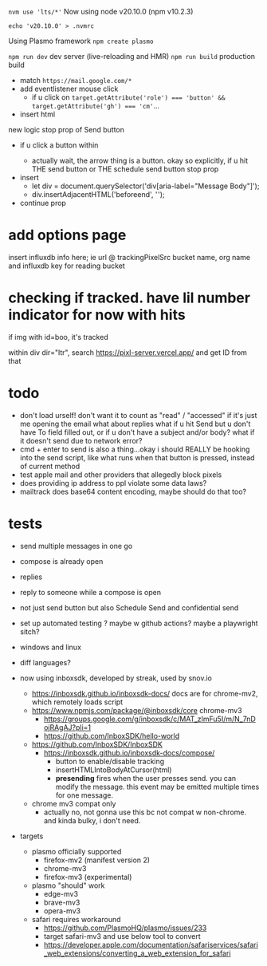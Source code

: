 `nvm use 'lts/*'`
Now using node v20.10.0 (npm v10.2.3)

`echo 'v20.10.0' > .nvmrc`

Using Plasmo framework
`npm create plasmo`

`npm run dev` dev server (live-reloading and HMR)
`npm run build` production build


- match `https://mail.google.com/*`
- add eventlistener mouse click
  - if u click on `target.getAttribute('role') === 'button' && target.getAttribute('gh') === 'cm'`...
- insert html

new logic
stop prop of Send button





* if u click a button within <div class="dC">
  * actually wait, the arrow thing is a button. okay so explicitly, if u hit THE send button or THE schedule send button
stop prop
* insert 
  * let div = document.querySelector('div[aria-label="Message Body"]');
  * div.insertAdjacentHTML('beforeend', '<img id="snvTrackImg" src="https://igafnl.com/track/1703560904723.png?eId=239511392&amp;eId2=1769716410" width="1" height="1" alt="">');
* continue prop
# add options page

insert influxdb info here; ie url @ trackingPixelSrc
bucket name, org name
and influxdb key for reading bucket

# checking if tracked. have lil number indicator for now with hits

if img with id=boo, it's tracked


within div dir="ltr", search https://pixl-server.vercel.app/ and get ID from that
<img id="m_4809587507988088509boo" src="https://ci3.googleusercontent.com/meips/ADKq_NaNE65hdXdYJLsSbR9Ka612qwMKBYwDYOGeBJHAHjBHFWkvoQmXluX2k2GzNh5CTnmMTRL5koeIBD8owRHOSKyzR3A=s0-d-e1-ft#https://pixl-server.vercel.app/1703760984.png" width="2" height="3" alt="" class="CToWUd" data-bit="iit">

# todo
* don't load urself! don't want it to count as "read" / "accessed" if it's just me opening the email
what about replies
what if u hit Send but u don't have To field filled out, or if u don't have a subject and/or body?
what if it doesn't send due to network error? 
* cmd + enter to send is also a thing...okay i should REALLY be hooking into the send script, like what runs when that button is pressed, instead of current method
* test apple mail and other providers that allegedly block pixels
* does providing ip address to ppl violate some data laws?
* mailtrack does base64 content encoding, maybe should do that too?

# tests
* send multiple messages in one go
* compose is already open
* replies
* reply to someone while a compose is open
* not just send button but also Schedule Send and confidential send
* set up automated testing ? maybe w github actions? maybe a playwright sitch?
* windows and linux
* diff languages?


* now using inboxsdk, developed by streak, used by snov.io
  * https://inboxsdk.github.io/inboxsdk-docs/ docs are for chrome-mv2, which remotely loads script
  * https://www.npmjs.com/package/@inboxsdk/core chrome-mv3
    * https://groups.google.com/g/inboxsdk/c/MAT_zImFu5I/m/N_7nDojRAgAJ?pli=1
    * https://github.com/InboxSDK/hello-world
  * https://github.com/InboxSDK/InboxSDK
    * https://inboxsdk.github.io/inboxsdk-docs/compose/
      * button to enable/disable tracking
      * insertHTMLIntoBodyAtCursor(html)
      * **presending** fires when the user presses send. you can modify the message. this event may be emitted multiple times for one message.
  * chrome mv3 compat only
    * actually no, not gonna use this bc not compat w non-chrome. and kinda bulky, i don't need.

* targets
  * plasmo officially supported
    * firefox-mv2 (manifest version 2)
    * chrome-mv3
    * firefox-mv3 (experimental)
  * plasmo "should" work
    * edge-mv3
    * brave-mv3
    * opera-mv3
  * safari requires workaround 
    * https://github.com/PlasmoHQ/plasmo/issues/233
    * target safari-mv3 and use below tool to convert
    * https://developer.apple.com/documentation/safariservices/safari_web_extensions/converting_a_web_extension_for_safari


